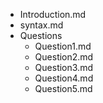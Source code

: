 - Introduction.md
- syntax.md
- Questions
    - Question1.md
    - Question2.md
    - Question3.md
    - Question4.md
    - Question5.md
